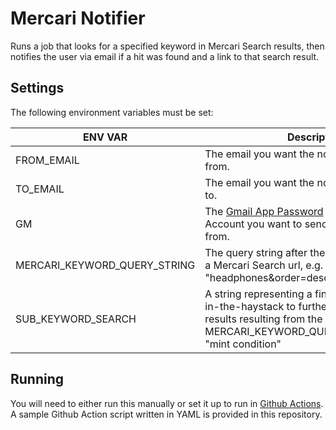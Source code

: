 # Mercari Notifier

Runs a job that looks for a specified keyword in Mercari Search results, then notifies the user via email if a hit was found and a link to that search result.

## Settings

The following environment variables must be set:

| ENV VAR                      | Description                                                                                                                                                              |
|------------------------------|--------------------------------------------------------------------------------------------------------------------------------------------------------------------------|
| FROM_EMAIL                   | The email you want the notification to be sent from.                                                                                                                     |
| TO_EMAIL                     | The email you want the notification to be sent to.                                                                                                                       |
| GM                           | The [Gmail App Password](https://knowledge.workspace.google.com/kb/how-to-create-app-passwords-000009237) for the Gmail Account you want to send the notification from.                                                                                     |
| MERCARI_KEYWORD_QUERY_STRING | The query string after the "keyword" portion of a Mercari Search url, e.g. "headphones&order=desc&sort=created_time"                                                     |
| SUB_KEYWORD_SEARCH           | A string representing a fine-grained needle-in-the-haystack to further refine the search results resulting from the MERCARI_KEYWORD_QUERY_STRING, e.g. "mint condition"  |

## Running

You will need to either run this manually or set it up to run in [Github Actions](https://docs.github.com/en/actions). A sample Github Action script written in YAML is provided in this repository.
